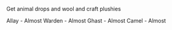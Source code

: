 Get animal drops and wool and craft plushies

Allay - Almost
Warden - Almost
Ghast - Almost 
Camel - Almost